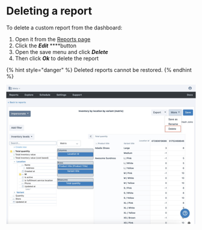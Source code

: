 # Deleting a report



To delete a custom report from the dashboard:

1. Open it from the [Reports page](https://app.betterreports.com/reports)
2. Click the _**Edit**_ ****button
3. Open the save menu and click _**Delete**_
4. Then click _**Ok**_ to delete the report

{% hint style="danger" %}
Deleted reports cannot be restored.
{% endhint %}

![](../../.gitbook/assets/image%20%2876%29.png)

